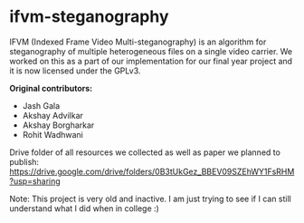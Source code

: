 # ifvm-steganography

IFVM (Indexed Frame Video Multi-steganography) is an algorithm for steganography of multiple heterogeneous files on a single video carrier. We worked on this as a part of our implementation for our final year project and it is now licensed under the GPLv3.

**Original contributors:**
- Jash Gala
- Akshay Advilkar
- Akshay Borgharkar
- Rohit Wadhwani

Drive folder of all resources we collected as well as paper we planned to publish: https://drive.google.com/drive/folders/0B3tUkGez_BBEV09SZEhWY1FsRHM?usp=sharing

Note: This project is very old and inactive. I am just trying to see if I can still understand what I did when in college :)
